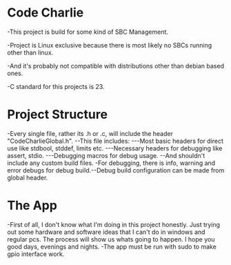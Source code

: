 # Code Charlie
-This project is build for some kind of SBC Management. 

-Project is Linux exclusive because there is most likely no SBCs running other than linux.

-And it's probably not compatible with distributions other than debian based ones.

-C standard for this projects is 23.

# Project Structure
-Every single file, rather its .h or .c, will include the header "CodeCharlieGlobal.h".
--This file includes:
---Most basic headers for direct use like stdbool, stddef, limits etc.
---Necessary headers for debugging like assert, stdio.
---Debugging macros for debug usage.
--And shouldn't include any custom build files.
-For debugging, there is info, warning and error debugs for debug build.--Debug build configuration can be made from global header.

# The App
-First of all, I don't know what I'm doing in this project honestly. Just trying out some hardware and software ideas that I can't do in windows and regular pcs. The process will show us whats going to happen. I hope you good days, evenings and nights.
-The app must be run with sudo to make gpio interface work.